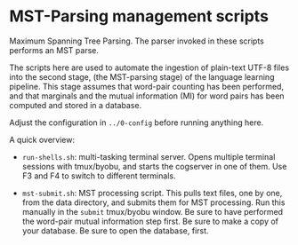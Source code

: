 
MST-Parsing management scripts
==============================
Maximum Spanning Tree Parsing. The parser invoked in these scripts
performs an MST parse.

The scripts here are used to automate the ingestion of plain-text
UTF-8 files into the second stage, (the MST-parsing stage) of the
language learning pipeline. This stage assumes that word-pair counting
has been performed, and that marginals and the mutual information (MI)
for word pairs has been computed and stored in a database.

Adjust the configuration in `../0-config` before running anything here.

A quick overview:

* `run-shells.sh`: multi-tasking terminal server.  Opens multiple
  terminal sessions with tmux/byobu, and starts the cogserver in one
  of them.  Use F3 and F4 to switch to different terminals.

* `mst-submit.sh`: MST processing script.
  This pulls text files, one by one, from the data directory, and
  submits them for MST processing. Run this manually in the `submit`
  tmux/byobu window.  Be sure to have performed the word-pair mutual
  information step first. Be sure to make a copy of your database.
  Be sure to open the database, first.
